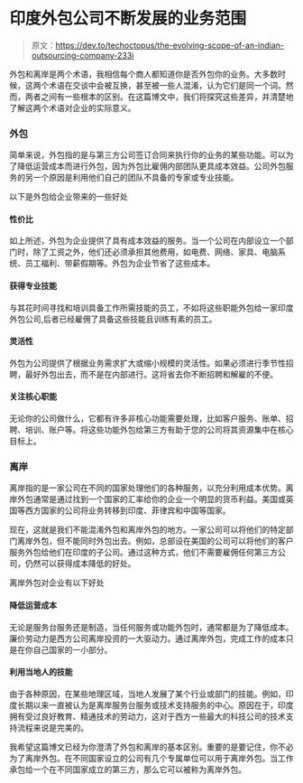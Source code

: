 # 印度外包公司不断发展的业务范围

> 原文：<https://dev.to/techoctopus/the-evolving-scope-of-an-indian-outsourcing-company-233i>

外包和离岸是两个术语，我相信每个商人都知道你是否外包你的业务。大多数时候，这两个术语在交谈中会被互换，甚至被一些人混淆，认为它们是同一个词。然而，两者之间有一些根本的区别。在这篇博文中，我们将探究这些差异，并清楚地了解这两个术语对企业的实际意义。

### **外包**

简单来说，外包指的是与第三方公司签订合同来执行你的业务的某些功能。可以为了降低运营成本而进行外包，因为外包比雇佣内部团队更具成本效益。公司外包服务的另一个原因是利用他们自己的团队不具备的专家或专业技能。

以下是外包给企业带来的一些好处

#### **性价比**

如上所述，外包为企业提供了具有成本效益的服务。当一个公司在内部设立一个部门时，除了工资之外，他们还必须承担其他费用，如电费、网络、家具、电脑系统、员工福利、带薪假期等。外包为企业节省了这些成本。

#### **获得专业技能**

与其花时间寻找和培训具备工作所需技能的员工，不如将这些职能外包给一家印度外包公司,后者已经雇佣了具备这些技能且训练有素的员工。

#### **灵活性**

外包为公司提供了根据业务需求扩大或缩小规模的灵活性。如果必须进行季节性招聘，最好外包出去，而不是在内部进行。这将省去你不断招聘和解雇的不便。

#### **关注核心职能**

无论你的公司做什么，它都有许多非核心功能需要处理，比如客户服务、账单、招聘、培训、账户等。将这些功能外包给第三方有助于您的公司将其资源集中在核心目标上。

### **离岸**

离岸指的是一家公司在不同的国家处理他们的各种服务，以充分利用成本优势。离岸外包通常是通过找到一个国家的汇率给你的企业一个明显的货币利益。美国或英国等西方国家的公司将业务转移到印度、菲律宾和中国等国家。

现在，这就是我们不能混淆外包和离岸外包的地方。一家公司可以将他们的特定部门离岸外包，但不能同时外包出去。例如，总部设在美国的公司可以将他们的客户服务外包给他们在印度的子公司。通过这种方式，他们不需要雇佣任何第三方公司，仍然可以获得成本降低的好处。

离岸外包对企业有以下好处

#### **降低运营成本**

无论是服务台服务还是制造，当任何服务或功能外包时，通常都是为了降低成本。廉价劳动力是西方公司离岸投资的一大驱动力。通过离岸外包，完成工作的成本只是在你自己国家的一小部分。

#### **利用当地人的技能**

由于各种原因，在某些地理区域，当地人发展了某个行业或部门的技能。例如，印度长期以来一直被认为是离岸服务台服务或技术支持服务的中心。原因在于，印度拥有受过良好教育、精通技术的劳动力，这对于西方一些最大的科技公司的技术支持流程来说是完美的。

我希望这篇博文已经为你澄清了外包和离岸的基本区别。重要的是要记住，你不必为了离岸外包。在不同国家设立的公司有几个专属单位可以用于离岸外包。当工作承包给一个在不同国家成立的第三方，那么它可以被称为离岸外包。